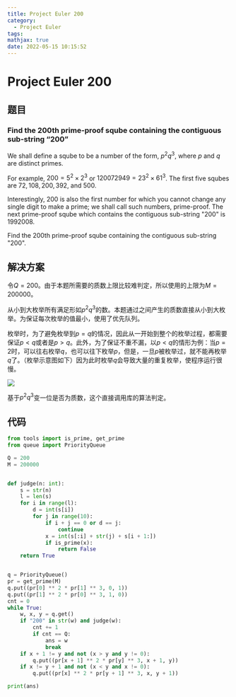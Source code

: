 ```yaml
---
title: Project Euler 200
category:
  - Project Euler
tags:
mathjax: true
date: 2022-05-15 10:15:52
---
```


<escape><!-- more --></escape>

# Project Euler 200

## 题目

### Find the $200\text{th}$ prime-proof sqube containing the contiguous sub-string “$200$”

We shall define a sqube to be a number of the form, $p^2q^3$, where $p$ and $q$ are distinct primes.

For example, $200 = 5^2\times 2^3$ or $120072949 = 23^2\times 61^3$.
The first five squbes are $72, 108, 200, 392$, and $500$.

Interestingly, $200$ is also the first number for which you cannot change any single digit to make a prime; we shall call such numbers, prime-proof. The next prime-proof sqube which contains the contiguous sub-string "$200$" is $1992008$.

Find the $200\text{th}$ prime-proof sqube containing the contiguous sub-string "$200$".

## 解决方案

令$Q=200$。由于本题所需要的质数上限比较难判定，所以使用的上限为$M=200000$。

从小到大枚举所有满足形如$p^2q^3$的数。本题通过之间产生的质数直接从小到大枚举。为保证每次枚举的值最小，使用了优先队列。

枚举时，为了避免枚举到$p=q$的情况，因此从一开始到整个的枚举过程，都需要保证$p< q$或者是$p>q$。此外，为了保证不重不漏，以$p< q$的情形为例：当$p=2$时，可以往右枚举$q$，也可以往下枚举$p$，但是，一旦$p$被枚举过，就不能再枚举$q$了。（枚举示意图如下）因为此时枚举$q$会导致大量的重复枚举，使程序运行很慢。

![](../images/p200-1.png)

基于$p^2q^3$变一位是否为质数，这个直接调用库的算法判定。

## 代码

```py
from tools import is_prime, get_prime
from queue import PriorityQueue

Q = 200
M = 200000


def judge(n: int):
    s = str(n)
    l = len(s)
    for i in range(l):
        d = int(s[i])
        for j in range(10):
            if i + j == 0 or d == j:
                continue
            x = int(s[:i] + str(j) + s[i + 1:])
            if is_prime(x):
                return False
    return True


q = PriorityQueue()
pr = get_prime(M)
q.put((pr[0] ** 2 * pr[1] ** 3, 0, 1))
q.put((pr[1] ** 2 * pr[0] ** 3, 1, 0))
cnt = 0
while True:
    w, x, y = q.get()
    if "200" in str(w) and judge(w):
        cnt += 1
        if cnt == Q:
            ans = w
            break
    if x + 1 != y and not (x > y and y != 0):
        q.put((pr[x + 1] ** 2 * pr[y] ** 3, x + 1, y))
    if x != y + 1 and not (x < y and x != 0):
        q.put((pr[x] ** 2 * pr[y + 1] ** 3, x, y + 1))

print(ans)

```
